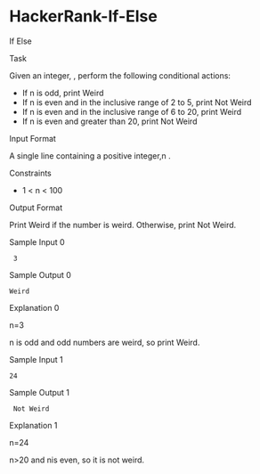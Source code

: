 # HackerRank-If-Else
If Else

Task

Given an integer, , perform the following conditional actions:

* If n is odd, print Weird
* If n is even and in the inclusive range of 2 to 5, print Not Weird
* If n is even and in the inclusive range of 6 to 20, print Weird
* If n is even and greater than 20, print Not Weird

Input Format

A single line containing a positive integer,n .

Constraints
 * 1 < n < 100
 
Output Format

Print Weird if the number is weird. Otherwise, print Not Weird.

Sample Input 0

     3
Sample Output 0

    Weird
Explanation 0

n=3

n is odd and odd numbers are weird, so print Weird.

Sample Input 1

    24
Sample Output 1

     Not Weird
Explanation 1

n=24

 n>20 and nis even, so it is not weird.

